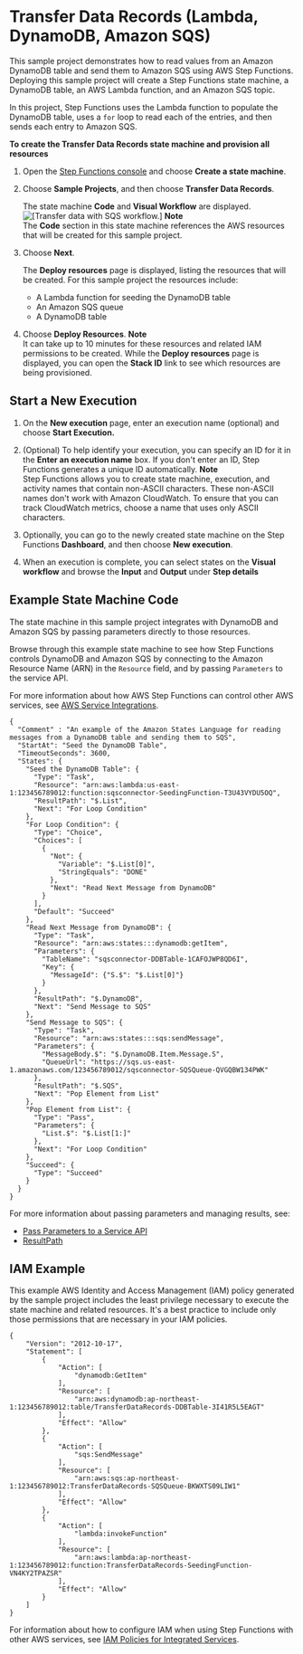 # Transfer Data Records \(Lambda, DynamoDB, Amazon SQS\)<a name="sample-project-transfer-data-sqs"></a>

This sample project demonstrates how to read values from an Amazon DynamoDB table and send them to Amazon SQS using AWS Step Functions\. Deploying this sample project will create a Step Functions state machine, a DynamoDB table, an AWS Lambda function, and an Amazon SQS topic\. 

In this project, Step Functions uses the Lambda function to populate the DynamoDB table, uses a `for` loop to read each of the entries, and then sends each entry to Amazon SQS\.

**To create the **Transfer Data Records** state machine and provision all resources**

1. Open the [Step Functions console](https://console.aws.amazon.com/states/home?region=us-east-1#/) and choose **Create a state machine**\.

1. Choose **Sample Projects**, and then choose **Transfer Data Records**\.

   The state machine **Code** and **Visual Workflow** are displayed\.  
![\[Transfer data with SQS workflow.\]](http://docs.aws.amazon.com/step-functions/latest/dg/images/sample-transfer-sqs.png)
**Note**  
The **Code** section in this state machine references the AWS resources that will be created for this sample project\.

1. Choose **Next**\.

   The **Deploy resources** page is displayed, listing the resources that will be created\. For this sample project the resources include:
   + A Lambda function for seeding the DynamoDB table
   + An Amazon SQS queue
   + A DynamoDB table

1. Choose **Deploy Resources**\.
**Note**  
It can take up to 10 minutes for these resources and related IAM permissions to be created\. While the **Deploy resources** page is displayed, you can open the **Stack ID** link to see which resources are being provisioned\.

## Start a New Execution<a name="sample-sqs-start-execution"></a>

1. On the **New execution** page, enter an execution name \(optional\) and choose **Start Execution\.**

1. \(Optional\) To help identify your execution, you can specify an ID for it in the **Enter an execution name** box\. If you don't enter an ID, Step Functions generates a unique ID automatically\.
**Note**  
Step Functions allows you to create state machine, execution, and activity names that contain non\-ASCII characters\. These non\-ASCII names don't work with Amazon CloudWatch\. To ensure that you can track CloudWatch metrics, choose a name that uses only ASCII characters\.

1. Optionally, you can go to the newly created state machine on the Step Functions **Dashboard**, and then choose **New execution**\.

1. When an execution is complete, you can select states on the **Visual workflow** and browse the **Input** and **Output** under **Step details**

## Example State Machine Code<a name="sample-sqs-code-examples"></a>

The state machine in this sample project integrates with DynamoDB and Amazon SQS by passing parameters directly to those resources\. 

Browse through this example state machine to see how Step Functions controls DynamoDB and Amazon SQS by connecting to the Amazon Resource Name \(ARN\) in the `Resource` field, and by passing `Parameters` to the service API\.

For more information about how AWS Step Functions can control other AWS services, see [AWS Service Integrations](concepts-service-integrations.md)\.

```
{
  "Comment" : "An example of the Amazon States Language for reading messages from a DynamoDB table and sending them to SQS",
  "StartAt": "Seed the DynamoDB Table",
  "TimeoutSeconds": 3600,
  "States": {
    "Seed the DynamoDB Table": {
      "Type": "Task",
      "Resource": "arn:aws:lambda:us-east-1:123456789012:function:sqsconnector-SeedingFunction-T3U43VYDU5OQ",
      "ResultPath": "$.List",
      "Next": "For Loop Condition"
    },
    "For Loop Condition": {
      "Type": "Choice",
      "Choices": [
        {
          "Not": {
            "Variable": "$.List[0]",
            "StringEquals": "DONE"
          },
          "Next": "Read Next Message from DynamoDB"
        }
      ],
      "Default": "Succeed"
    },
    "Read Next Message from DynamoDB": {
      "Type": "Task",
      "Resource": "arn:aws:states:::dynamodb:getItem",
      "Parameters": {
        "TableName": "sqsconnector-DDBTable-1CAFOJWP8QD6I",
        "Key": {
          "MessageId": {"S.$": "$.List[0]"}
        }
      },
      "ResultPath": "$.DynamoDB",
      "Next": "Send Message to SQS"
    },
    "Send Message to SQS": {
      "Type": "Task",
      "Resource": "arn:aws:states:::sqs:sendMessage",
      "Parameters": {
        "MessageBody.$": "$.DynamoDB.Item.Message.S",
        "QueueUrl": "https://sqs.us-east-1.amazonaws.com/123456789012/sqsconnector-SQSQueue-QVGQBW134PWK"
      },
      "ResultPath": "$.SQS",
      "Next": "Pop Element from List"
    },
    "Pop Element from List": {
      "Type": "Pass",
      "Parameters": {
        "List.$": "$.List[1:]"
      },
      "Next": "For Loop Condition"
    },
    "Succeed": {
      "Type": "Succeed"
    }
  }
}
```

For more information about passing parameters and managing results, see:
+ [Pass Parameters to a Service API](connect-parameters.md)
+ [ResultPath](input-output-resultpath.md)

## IAM Example<a name="sample-sqs-iam-example"></a>

This example AWS Identity and Access Management \(IAM\) policy generated by the sample project includes the least privilege necessary to execute the state machine and related resources\. It's a best practice to include only those permissions that are necessary in your IAM policies\. 

```
{
    "Version": "2012-10-17",
    "Statement": [
        {
            "Action": [
                "dynamodb:GetItem"
            ],
            "Resource": [
                "arn:aws:dynamodb:ap-northeast-1:123456789012:table/TransferDataRecords-DDBTable-3I41R5L5EAGT"
            ],
            "Effect": "Allow"
        },
        {
            "Action": [
                "sqs:SendMessage"
            ],
            "Resource": [
                "arn:aws:sqs:ap-northeast-1:123456789012:TransferDataRecords-SQSQueue-BKWXTS09LIW1"
            ],
            "Effect": "Allow"
        },
        {
            "Action": [
                "lambda:invokeFunction"
            ],
            "Resource": [
                "arn:aws:lambda:ap-northeast-1:123456789012:function:TransferDataRecords-SeedingFunction-VN4KY2TPAZSR"
            ],
            "Effect": "Allow"
        }
    ]
}
```

For information about how to configure IAM when using Step Functions with other AWS services, see [IAM Policies for Integrated Services](service-integration-iam-templates.md)\.